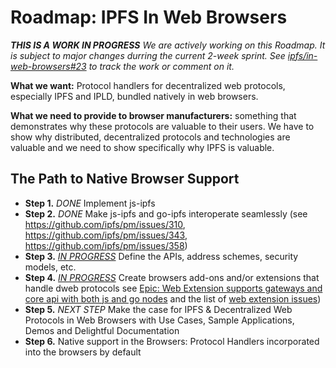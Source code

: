 Roadmap: IPFS In Web Browsers
======

_**THIS IS A WORK IN PROGRESS** We are actively working on this Roadmap. It is subject to major changes durring the current 2-week sprint. See [ipfs/in-web-browsers#23](https://github.com/ipfs/in-web-browsers/issues/23) to track the work or comment on it._

**What we want:** Protocol handlers for decentralized web protocols, especially IPFS and IPLD, bundled natively in web browsers.

**What we need to provide to browser manufacturers:** something that demonstrates why these protocols are valuable to their users. We have to show why distributed, decentralized protocols and technologies are valuable and we need to show specifically why IPFS is valuable.

## The Path to Native Browser Support

* **Step 1.** *DONE* Implement js-ipfs  
* **Step 2.** *DONE* Make js-ipfs and go-ipfs interoperate seamlessly (see https://github.com/ipfs/pm/issues/310, https://github.com/ipfs/pm/issues/343, https://github.com/ipfs/pm/issues/358)
* **Step 3.** *[IN PROGRESS](https://github.com/ipfs/in-web-browsers/milestone/1)* Define the APIs, address schemes, security models, etc.
* **Step 4.** *[IN PROGRESS](https://github.com/ipfs/in-web-browsers/milestone/1)* Create browsers add-ons and/or extensions that handle dweb protocols see [Epic: Web Extension supports gateways and core api with both js and go nodes](https://github.com/ipfs/in-web-browsers/issues/39) and the list of [web extension issues](https://github.com/ipfs/in-web-browsers/labels/web%20extension))
* **Step 5.** *NEXT STEP* Make the case for IPFS & Decentralized Web Protocols in Web Browsers with Use Cases, Sample Applications, Demos and Delightful Documentation
* **Step 6.** Native support in the Browsers: Protocol Handlers incorporated into the browsers by default
